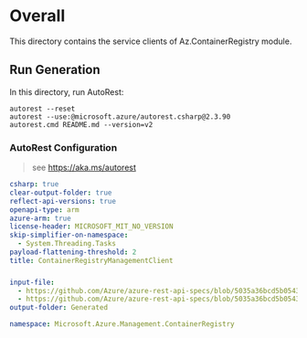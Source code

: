 # Overall
This directory contains the service clients of Az.ContainerRegistry module.

## Run Generation
In this directory, run AutoRest:
```
autorest --reset
autorest --use:@microsoft.azure/autorest.csharp@2.3.90
autorest.cmd README.md --version=v2
```

### AutoRest Configuration
> see https://aka.ms/autorest

``` yaml
csharp: true
clear-output-folder: true
reflect-api-versions: true
openapi-type: arm
azure-arm: true
license-header: MICROSOFT_MIT_NO_VERSION
skip-simplifier-on-namespace:
  - System.Threading.Tasks
payload-flattening-threshold: 2
title: ContainerRegistryManagementClient
```


### 
``` yaml 
input-file:
  - https://github.com/Azure/azure-rest-api-specs/blob/5035a36bcd5b0543a9a65ee21f03bd12e301ea72/specification/containerregistry/resource-manager/Microsoft.ContainerRegistry/stable/2019-05-01/containerregistry.json
  - https://github.com/Azure/azure-rest-api-specs/blob/5035a36bcd5b0543a9a65ee21f03bd12e301ea72/specification/containerregistry/resource-manager/Microsoft.ContainerRegistry/stable/2019-04-01/containerregistry_build.json
output-folder: Generated

namespace: Microsoft.Azure.Management.ContainerRegistry
```